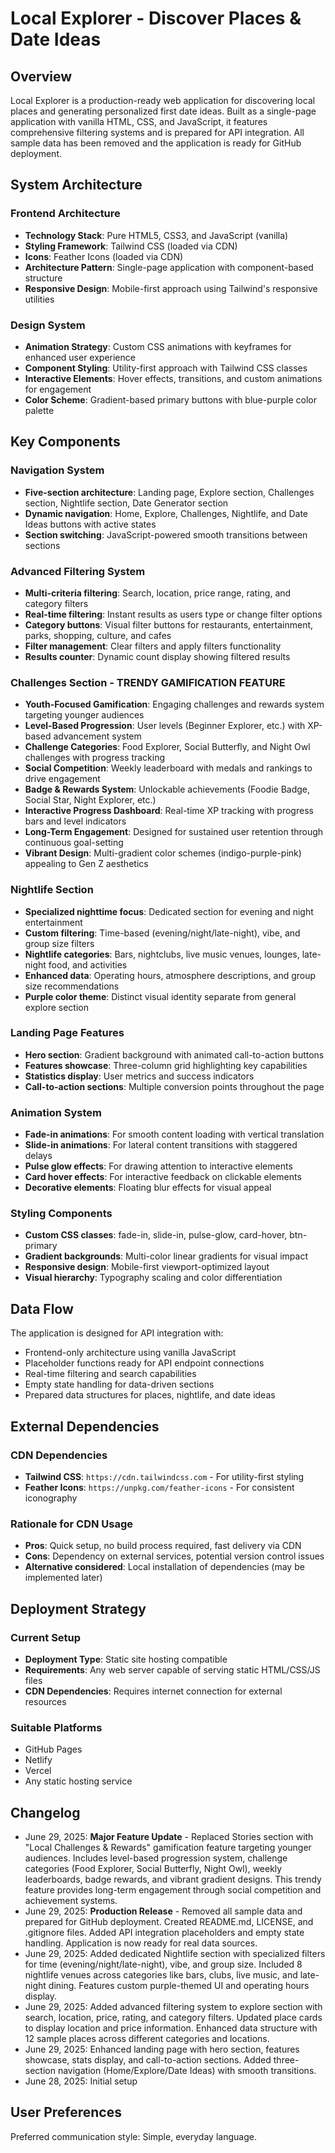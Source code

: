 # Local Explorer - Discover Places & Date Ideas

## Overview

Local Explorer is a production-ready web application for discovering local places and generating personalized first date ideas. Built as a single-page application with vanilla HTML, CSS, and JavaScript, it features comprehensive filtering systems and is prepared for API integration. All sample data has been removed and the application is ready for GitHub deployment.

## System Architecture

### Frontend Architecture
- **Technology Stack**: Pure HTML5, CSS3, and JavaScript (vanilla)
- **Styling Framework**: Tailwind CSS (loaded via CDN)
- **Icons**: Feather Icons (loaded via CDN)
- **Architecture Pattern**: Single-page application with component-based structure
- **Responsive Design**: Mobile-first approach using Tailwind's responsive utilities

### Design System
- **Animation Strategy**: Custom CSS animations with keyframes for enhanced user experience
- **Component Styling**: Utility-first approach with Tailwind CSS classes
- **Interactive Elements**: Hover effects, transitions, and custom animations for engagement
- **Color Scheme**: Gradient-based primary buttons with blue-purple color palette

## Key Components

### Navigation System
- **Five-section architecture**: Landing page, Explore section, Challenges section, Nightlife section, Date Generator section
- **Dynamic navigation**: Home, Explore, Challenges, Nightlife, and Date Ideas buttons with active states
- **Section switching**: JavaScript-powered smooth transitions between sections

### Advanced Filtering System
- **Multi-criteria filtering**: Search, location, price range, rating, and category filters
- **Real-time filtering**: Instant results as users type or change filter options
- **Category buttons**: Visual filter buttons for restaurants, entertainment, parks, shopping, culture, and cafes
- **Filter management**: Clear filters and apply filters functionality
- **Results counter**: Dynamic count display showing filtered results

### Challenges Section - TRENDY GAMIFICATION FEATURE
- **Youth-Focused Gamification**: Engaging challenges and rewards system targeting younger audiences
- **Level-Based Progression**: User levels (Beginner Explorer, etc.) with XP-based advancement system
- **Challenge Categories**: Food Explorer, Social Butterfly, and Night Owl challenges with progress tracking
- **Social Competition**: Weekly leaderboard with medals and rankings to drive engagement
- **Badge & Rewards System**: Unlockable achievements (Foodie Badge, Social Star, Night Explorer, etc.)
- **Interactive Progress Dashboard**: Real-time XP tracking with progress bars and level indicators
- **Long-Term Engagement**: Designed for sustained user retention through continuous goal-setting
- **Vibrant Design**: Multi-gradient color schemes (indigo-purple-pink) appealing to Gen Z aesthetics

### Nightlife Section
- **Specialized nighttime focus**: Dedicated section for evening and night entertainment
- **Custom filtering**: Time-based (evening/night/late-night), vibe, and group size filters
- **Nightlife categories**: Bars, nightclubs, live music venues, lounges, late-night food, and activities
- **Enhanced data**: Operating hours, atmosphere descriptions, and group size recommendations
- **Purple color theme**: Distinct visual identity separate from general explore section

### Landing Page Features
- **Hero section**: Gradient background with animated call-to-action buttons
- **Features showcase**: Three-column grid highlighting key capabilities
- **Statistics display**: User metrics and success indicators
- **Call-to-action sections**: Multiple conversion points throughout the page

### Animation System
- **Fade-in animations**: For smooth content loading with vertical translation
- **Slide-in animations**: For lateral content transitions with staggered delays
- **Pulse glow effects**: For drawing attention to interactive elements
- **Card hover effects**: For interactive feedback on clickable elements
- **Decorative elements**: Floating blur effects for visual appeal

### Styling Components
- **Custom CSS classes**: fade-in, slide-in, pulse-glow, card-hover, btn-primary
- **Gradient backgrounds**: Multi-color linear gradients for visual impact
- **Responsive design**: Mobile-first viewport-optimized layout
- **Visual hierarchy**: Typography scaling and color differentiation

## Data Flow

The application is designed for API integration with:
- Frontend-only architecture using vanilla JavaScript
- Placeholder functions ready for API endpoint connections
- Real-time filtering and search capabilities
- Empty state handling for data-driven sections
- Prepared data structures for places, nightlife, and date ideas

## External Dependencies

### CDN Dependencies
- **Tailwind CSS**: `https://cdn.tailwindcss.com` - For utility-first styling
- **Feather Icons**: `https://unpkg.com/feather-icons` - For consistent iconography

### Rationale for CDN Usage
- **Pros**: Quick setup, no build process required, fast delivery via CDN
- **Cons**: Dependency on external services, potential version control issues
- **Alternative considered**: Local installation of dependencies (may be implemented later)

## Deployment Strategy

### Current Setup
- **Deployment Type**: Static site hosting compatible
- **Requirements**: Any web server capable of serving static HTML/CSS/JS files
- **CDN Dependencies**: Requires internet connection for external resources

### Suitable Platforms
- GitHub Pages
- Netlify
- Vercel
- Any static hosting service

## Changelog
- June 29, 2025: **Major Feature Update** - Replaced Stories section with "Local Challenges & Rewards" gamification feature targeting younger audiences. Includes level-based progression system, challenge categories (Food Explorer, Social Butterfly, Night Owl), weekly leaderboards, badge rewards, and vibrant gradient designs. This trendy feature provides long-term engagement through social competition and achievement systems.
- June 29, 2025: **Production Release** - Removed all sample data and prepared for GitHub deployment. Created README.md, LICENSE, and .gitignore files. Added API integration placeholders and empty state handling. Application is now ready for real data sources.
- June 29, 2025: Added dedicated Nightlife section with specialized filters for time (evening/night/late-night), vibe, and group size. Included 8 nightlife venues across categories like bars, clubs, live music, and late-night dining. Features custom purple-themed UI and operating hours display.
- June 29, 2025: Added advanced filtering system to explore section with search, location, price, rating, and category filters. Updated place cards to display location and price information. Enhanced data structure with 12 sample places across different categories and locations.
- June 29, 2025: Enhanced landing page with hero section, features showcase, stats display, and call-to-action sections. Added three-section navigation (Home/Explore/Date Ideas) with smooth transitions.
- June 28, 2025: Initial setup

## User Preferences

Preferred communication style: Simple, everyday language.